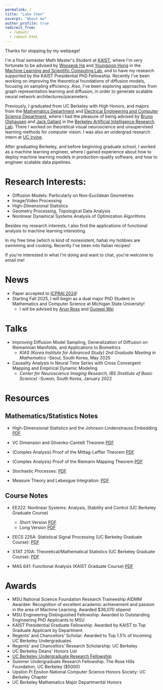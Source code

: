 ```yaml
---
permalink: /
title: "Luke Chen"
excerpt: "About me"
author_profile: true
redirect_from: 
  - /about/
  - /about.html
---
```


Thanks for stopping by my webpage!

I'm a final semester Math Master's Student at [KAIST](https://mathsci.kaist.ac.kr/home/en/), where I'm very fortunate to be advised by [Wooseok Ha](https://haywse.github.io/) and [Youngjoon Hong](https://www.youngjoonhong.com/publication) in the [Machine Learning and Scientific Computing Lab](https://www.youngjoonhong.com/videos), and to have my research supported by the KAIST Presidential PhD Fellowship. Recently I've been working on improving the theoretical foundations of diffusion models, focusing on sampling efficiency. Also, I've been exploring approaches from graph representation learning and diffusion, in order to generate scalable neural network architectures/parameters. 
  

Previously, I graduated from UC Berkeley with High Honors, and majors from the [Mathematics Department](https://math.berkeley.edu/) and [Electrical Engineering and Computer Science Department](https://eecs.berkeley.edu), where I had the pleasure of being advised by [Bruno Olshausen](https://redwood.berkeley.edu/people/bruno-olshausen/) and [Jack Gallant](https://gallantlab.org/) in the [Berkeley Artificial Intelligence Research Lab](https://bair.berkeley.edu/). There I worked on theoretical visual neuroscience and unsupervised learning methods for computer vision. I was also an undergrad research intern at [UC Irvine](https://engineering.uci.edu/dept/eecs).

After graduating Berkeley, and before beginning graduate school, I worked as a machine learning engineer, where I gained experience about how to deploy machine learning models in production-quality software, and how to engineer scalable data pipelines.

Research Interests:
=====================

* Diffusion Models: Particularly on Non-Euclidean Geometries
* Image/Video Processing
* High-Dimensional Statistics
* Geometry Processing, Topological Data Analysis
* Nonlinear Dynamical Systems Analysis of Optimization Algorithms
  
Besides my research interests, I also find the applications of functional analysis to machine learning interesting.

In my free time (which is kind of nonexistent, haha) my hobbies are swimming and cooking. Recently I've been into Italian recipes! 

If you're interested in what I'm doing and want to chat, you're welcome to email me!


News
===

* Paper accepted to [ICPRAI 2024](https://brain.korea.ac.kr/icprai2024/)!
* Starting Fall 2025, I will begin as a dual major PhD Student in Mathematics and Computer Science at Michigan State University! 
    * I will be advised by [Arun Ross](https://rossarun.wixsite.com/arun-ross) and [Guowei Wei](https://users.math.msu.edu/users/weig/)

Talks
===

* Improving Diffusion Model Sampling, Generalization of Diffusion on Riemannian Manifolds, and Applications to Biometrics
  * _KIAS (Korea Institute for Advanced Study) 2nd Graduate Meeting in Mathematics_   -Seoul, South Korea, May 2025
* Causality Analysis in Neural Time Series with Cross Convergent Mapping and Empirical Dynamic Modeling
  * _Center for Neuroscience Imaging Research, IBS (Institute of Basic Science)_ -Suwon, South Korea, January 2022
    
Resources
===

Mathematics/Statistics Notes
---

* High-Dimensional Statistics and the Johnson-Lindenstrauss Embedding [PDF](https://lchen64.github.io/files/JohnsonLindenstrauss.pdf)

* VC Dimension and Glivenko-Cantelli Theorem [PDF](https://lchen64.github.io/files/VC.pdf)

* (Complex Analysis) Proof of the Mittag-Leffler Theorem [PDF](https://lchen64.github.io/files/Mittag_Leffler_Theorem_Proof.pdf)

* (Complex Analysis) Proof of the Riemann Mapping Theorem [PDF](https://lchen64.github.io/files/Proof_of_Riemann_Mapping_Theorem.pdf)

* Stochastic Processes: [PDF](https://lchen64.github.io/files/Stochastic_Processes.pdf)

* Measure Theory and Lebesgue Integration: [PDF](https://lchen64.github.io/files/MeasureAndIntegration.pdf)


Course Notes 
---

* EE222: Nonlinear Systems: Analysis, Stability and Control (UC Berkeley Graduate Course) 
    * Short Version [PDF](https://lchen64.github.io/files/EE222(NonlinearSystems).pdf) 
    * Long Version [PDF](https://lchen64.github.io/files/Nonlinear_Systems___Professor_Sreenath___Public.pdf)

* EECS 225A: Statistical Signal Processing (UC Berkeley Graduate Course): [PDF](https://lchen64.github.io/files/EECS225A(StatisticalSignalProcessing).pdf)

* STAT 210A: Theoretical/Mathematical Statistics (UC Berkeley Graduate Course): [PDF](https://lchen64.github.io/files/STAT210A(TheoreticalStatistics).pdf)

* MAS 641: Functional Analysis (KAIST Graduate Course) [PDF](https://lchen64.github.io/files/FunctionalAnalysis.pdf)



Awards
===
* MSU National Science Foundation Research Traineeship AIDMM Awardee: Recognition of excellent academic achievement and passion in the area of Machine Learning. Awarded $36,070 stipend
* MSU Engineering Distinguished Fellowship: Awarded to Outstanding Engineering PhD Applicants to MSU
* KAIST Presidential Graduate Fellowship: Awarded by KAIST to Top Graduate Applicant by Department
* Regents’ and Chancellors’ Scholar: Awarded to Top 1.5% of Incoming UC Berkeley Undergraduates
* Regents’ and Chancellors’ Research Scholarship: UC Berkeley
* UC Berkeley Deans' Honors List 
* [UC Berkeley Undergraduate Research Fellowship](https://research.berkeley.edu/surf/)
* Summer Undergraduate Research Fellowship: The Rose Hills Foundation, UC Berkeley ($5000)
* Upsilon Pi Epsilon National Computer Science Honors Society: UC Berkeley Chapter
* UC Berkeley Mathematics Major Departmental Honors
